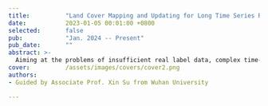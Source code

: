 ```yaml
---
title:          "Land Cover Mapping and Updating for Long Time Series Remote Sensing Imagery"
date:           2023-01-05 00:01:00 +0800
selected:       false
pub:            "Jan. 2024 -- Present"
pub_date:       ""
abstract: >-
  Aiming at the problems of insufficient real label data, complex time-varying laws, and huge cross-sensor differences in the task of feature classification and mapping of long time-series remote sensing images, this project focuses on the research of “self-supervised pre-training model construction - explicit modeling of temporal characteristics - cross-sensor knowledge feature alignment”.
cover:          /assets/images/covers/cover2.png
authors:
- Guided by Associate Prof. Xin Su from Wuhan University

---
```


